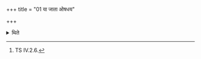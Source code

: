 +++
title = "01 या जाता ओषधय"

+++

<details><summary>थिते</summary>

1. (The Adhvaryu) besprinkles him (the person suffering from fever) with this water with the hymn addressed to herbs beginning with yā jātā oṣadhayaḥ.[^1]   

[^1]: TS IV.2.6.  
</details>
